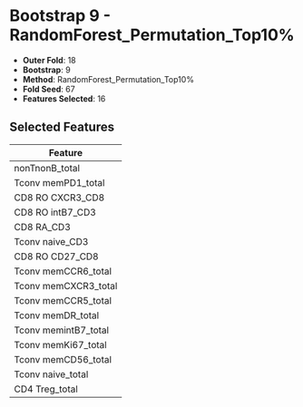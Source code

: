 # Bootstrap 9 - RandomForest_Permutation_Top10%

- **Outer Fold**: 18
- **Bootstrap**: 9
- **Method**: RandomForest_Permutation_Top10%
- **Fold Seed**: 67
- **Features Selected**: 16

## Selected Features

| Feature |
|---------|
| nonTnonB_total |
| Tconv memPD1_total |
| CD8 RO CXCR3_CD8 |
| CD8 RO intB7_CD3 |
| CD8 RA_CD3 |
| Tconv naive_CD3 |
| CD8 RO CD27_CD8 |
| Tconv memCCR6_total |
| Tconv memCXCR3_total |
| Tconv memCCR5_total |
| Tconv memDR_total |
| Tconv memintB7_total |
| Tconv memKi67_total |
| Tconv memCD56_total |
| Tconv naive_total |
| CD4 Treg_total |
